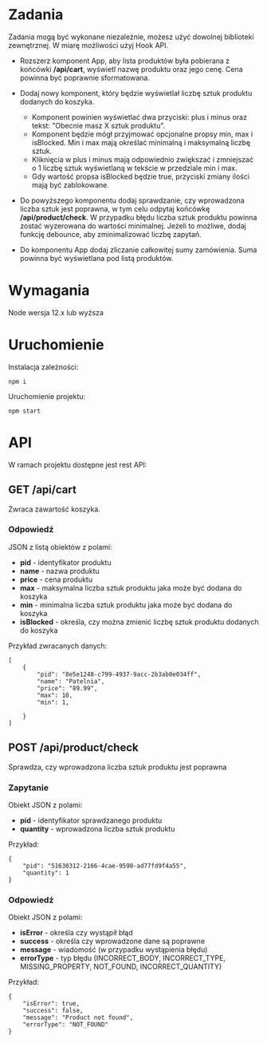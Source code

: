 # Zadania

Zadania mogą być wykonane niezależnie, możesz użyć dowolnej biblioteki zewnętrznej. W miarę możliwości użyj Hook API.

* Rozszerz komponent App, aby lista produktów była pobierana z końcówki **/api/cart**, wyświetl nazwę produktu oraz jego cenę. Cena powinna być poprawnie sformatowana.
* Dodaj nowy komponent, który będzie wyświetlał liczbę sztuk produktu dodanych do koszyka. 

    * Komponent powinien wyświetlać dwa przyciski: plus i minus oraz tekst: "Obecnie masz X sztuk produktu".
    * Komponent będzie mógł przyjmować opcjonalne propsy min, max i isBlocked. Min i max mają określać minimalną i maksymalną liczbę sztuk.
    * Kliknięcia w plus i minus mają odpowiednio zwiększać i zmniejszać o 1 liczbę sztuk wyświetlaną w tekście w przedziale min i max.
    * Gdy wartość propsa isBlocked będzie true, przyciski zmiany ilości mają być zablokowane.

* Do powyższego komponentu dodaj sprawdzanie, czy wprowadzona liczba sztuk jest poprawna, w tym celu odpytaj końcówkę **/api/product/check**. W przypadku błędu liczba sztuk produktu powinna zostać wyzerowana do wartości minimalnej. Jeżeli to możliwe, dodaj funkcję debounce, aby zminimalizować liczbę zapytań.

* Do komponentu App dodaj zliczanie całkowitej sumy zamówienia. Suma powinna być wyświetlana pod listą produktów.

# Wymagania

Node wersja 12.x lub wyższa

# Uruchomienie

Instalacja zależności:

``` npm i ```


Uruchomienie projektu:

``` npm start ```

# API

W ramach projektu dostępne jest rest API:

## **GET** /api/cart

Zwraca zawartość koszyka.

### Odpowiedź

JSON z listą obiektów z polami:

* **pid** - identyfikator produktu
* **name** - nazwa produktu
* **price** - cena produktu
* **max** - maksymalna liczba sztuk produktu jaka może być dodana do koszyka
* **min** - minimalna liczba sztuk produktu jaka może być dodana do koszyka
* **isBlocked** - określa, czy można zmienić liczbę sztuk produktu dodanych do koszyka


Przykład zwracanych danych:
```
[
    {
        "pid": "8e5e1248-c799-4937-9acc-2b3ab0e034ff",
        "name": "Patelnia",
        "price": "89.99",
        "max": 10,
        "min": 1,
        
    }
]
```

## **POST** /api/product/check

Sprawdza, czy wprowadzona liczba sztuk produktu jest poprawna

### Zapytanie

Obiekt JSON z polami:

* **pid** - identyfikator sprawdzanego produktu
* **quantity** - wprowadzona liczba sztuk produktu

Przykład:

```
{
    "pid": "51630312-2166-4cae-9590-ad77fd9f4a55",
    "quantity": 1
}
```

### Odpowiedź

Obiekt JSON z polami:

* **isError** - określa czy wystąpił błąd
* **success** - określa czy wprowadzone dane są poprawne
* **message** - wiadomość (w przypadku wystąpienia błędu)
* **errorType** - typ błędu (INCORRECT_BODY, INCORRECT_TYPE, MISSING_PROPERTY, NOT_FOUND, INCORRECT_QUANTITY)

Przykład:

```
{
    "isError": true,
    "success": false,
    "message": "Product not found",
    "errorType": "NOT_FOUND"
}
```

